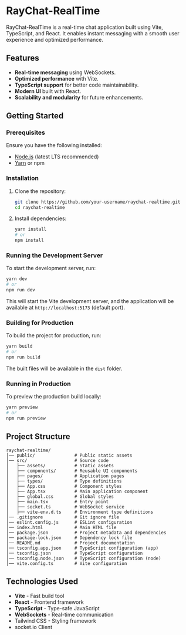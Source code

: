 # RayChat-RealTime

RayChat-RealTime is a real-time chat application built using Vite, TypeScript, and React. It enables instant messaging with a smooth user experience and optimized performance.

## Features

- **Real-time messaging** using WebSockets.
- **Optimized performance** with Vite.
- **TypeScript support** for better code maintainability.
- **Modern UI** built with React.
- **Scalability and modularity** for future enhancements.

## Getting Started

### Prerequisites

Ensure you have the following installed:

- [Node.js](https://nodejs.org/) (latest LTS recommended)
- [Yarn](https://yarnpkg.com/) or npm

### Installation

1. Clone the repository:
   ```sh
   git clone https://github.com/your-username/raychat-realtime.git
   cd raychat-realtime
   ```
2. Install dependencies:
   ```sh
   yarn install
   # or
   npm install
   ```

### Running the Development Server

To start the development server, run:

```sh
yarn dev
# or
npm run dev
```

This will start the Vite development server, and the application will be available at `http://localhost:5173` (default port).

### Building for Production

To build the project for production, run:

```sh
yarn build
# or
npm run build
```

The built files will be available in the `dist` folder.

### Running in Production

To preview the production build locally:

```sh
yarn preview
# or
npm run preview
```

## Project Structure

```
raychat-realtime/
│── public/               # Public static assets
│── src/                  # Source code
│   ├── assets/           # Static assets
│   ├── components/       # Reusable UI components
│   ├── pages/            # Application pages
│   ├── types/            # Type definitions
│   ├── App.css           # Component styles
│   ├── App.tsx           # Main application component
│   ├── global.css        # Global styles
│   ├── main.tsx          # Entry point
│   ├── socket.ts         # WebSocket service
│   ├── vite-env.d.ts     # Environment type definitions
│── .gitignore            # Git ignore file
│── eslint.config.js      # ESLint configuration
│── index.html            # Main HTML file
│── package.json          # Project metadata and dependencies
│── package-lock.json     # Dependency lock file
│── README.md             # Project documentation
│── tsconfig.app.json     # TypeScript configuration (app)
│── tsconfig.json         # TypeScript configuration
│── tsconfig.node.json    # TypeScript configuration (node)
│── vite.config.ts        # Vite configuration
```

## Technologies Used

- **Vite** - Fast build tool
- **React** - Frontend framework
- **TypeScript** - Type-safe JavaScript
- **WebSockets** - Real-time communication
- Tailwind CSS - Styling framework
- socket.io Client
